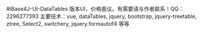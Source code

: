 #iBase4J-UI-DataTables 版本UI，价格面议。有需要请与作者联系！QQ：2296277393
主要技术：vue, dataTables, jquery, bootstrap, jquery-treetable, ztree, Select2, switchery, jquery.formautofill 等等
